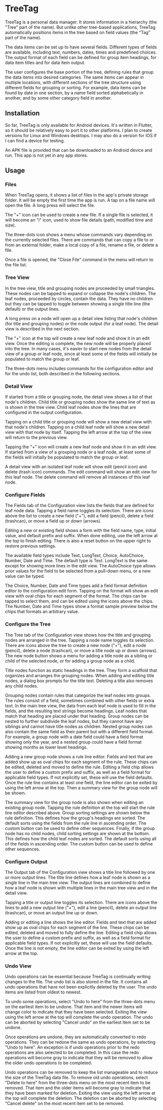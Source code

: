 # TreeTag

TreeTag is a personal data manager.  It stores information in a hierarchy (the
"Tree" part of the name).  But unlike other tree-based applications, TreeTag
automatically positions items in the tree based on field values (the "Tag" part
of the name).

The data items can be set up to have several fields.  Different types of fields
are available, including text, numbers, dates, times and predefined choices. The
output format of each field can be defined for group item headings, for data item
titles and for data item output.

The user configures the base portion of the tree, defining rules that group the
data items into desired categories.  The same items can appear in multiple
locations, with different sections of the tree structure using different fields
for grouping or sorting.  For example, data items can be found by date in one
section, by a name field sorted alphabetically in another, and by some other
category field in another.

## Installation

So far, TreeTag is only available for Android devices.  It's written in Flutter,
so it should be relatively easy to port it to other platforms.  I plan to create
versions for Linux and Windows desktops.  I may also do a version for IOS if I
can find a device for testing.

An APK file is provided that can be downloaded to an Android device and run.
This app is not yet in any app stores.

## Usage

### Files

When TreeTag opens, it shows a list of files in the app's private storage
folder.  It will be empty the first time the app is run.  A tap on a file name
will open the file.  A long press will select the file.

The "+" icon can be used to create a new file.  If a single file is selected, it
will become an "i" icon, used to show file details (path, modified time and
size).

The three-dots icon shows a menu whose commands vary depending on the currently
selected files.  There are commands that can copy a file to or from an external
folder, make a local copy of a file, rename a file, or delete a file.

Once a file is opened, the "Close File" command in the menu will return to the
file list.

### Tree View

In the tree view, title and grouping nodes are proceeded by small triangles.
These nodes can be tapped to expand or collapse the node's children.  The leaf
nodes, proceeded by circles, contain the data.  They have no children but they
can be tapped to toggle between showing a single title line (the default) or
the output lines.

A long press on a node will open up a detail view listing that node's children
(for title and grouping nodes) or the node output (for a leaf node). The detail
view is described in the next section.

The "+" icon at the top will create a new leaf node and show it in an edit view.
Once the editing is complete, the new node will be properly placed into the
tree.  In many cases, it's easier to start new nodes from the detail view of a
group or leaf node, since at least some of the fields will initially be
populated to match the group or leaf.

The three-dots menu includes commands for the configuration editor and for the
undo list, both described in the following sections.

### Detail View

If started from a title or grouping node, the detail view shows a list of that
node's children.  Child title or grouping nodes show the same line of text as
is shown in the tree view.  Child leaf nodes show the lines that are configured
in the output configuration.

Tapping on a child title or grouping node will show a new detail view with that
node's children.  Tapping on a child leaf node will show a new detail view with
that node by itself.  Tapping the left arrow at the top of the view will return
to the previous view.

Tapping the "+" icon will create a new leaf node and show it in an edit view. If
started from a view of a grouping node or a leaf node, at least some of the
fields will initially be populated to match the group or leaf.

A detail view with an isolated leaf node will show edit (pencil icon) and delete
(trash icon) commands.  The edit command will show an edit view for this leaf
node. The delete command will remove all instances of this leaf node.

### Configure Fields

The Fields tab of the Configuration view lists the fields that are defined for
leaf node data.  Tapping a field name toggles its selection.  There are icons
above the list to create a new field ("+"), edit a field (pencil), delete a
field (trashcan), or move a field up or down (arrows).

Editing a new or existing field shows a form with the field name, type, initial
value, and default prefix and suffix.  When done editing, use the  left arrow at
the top to finish editing.  There is also a reset button on the upper right to
restore previous settings.

The available field types include Text, LongText, Choice, AutoChoice, Number,
Date and Time.  The default type is Text.  LongText is the same except for
showing more lines in the edit view.  The AutoChoice type allows prior values
for the field to be selected from a pull-down menu, or a new value can be typed.

The Choice, Number, Date and Time types add a field format definition editor to
the configuration edit form.  Tapping on the format will show an edit view with
oval chips for each segment of the format.  The chips can be tapped to select
them, and can be edited using the icons above the chips.  The Number, Date and
Time types show a format sample preview below the chips that formats an
arbitrary value.

### Configure the Tree

The Tree tab of the Configuration view shows how the title and grouping nodes
are arranged in the tree.  Tapping a node name toggles its selection.  There are
icons above the tree to create a new node ("+"), edit a node (pencil), delete a
node (trashcan), or move a title node up or down (arrows).  The new node button
shows a menu for adding a title node as a sibling or child of the selected node,
or for adding a group node as a child.

Title nodes function as static headings in the tree.  They form a scaffold that
organizes and arranges the grouping nodes.  When adding and editing title nodes,
a dialog box prompts for the title text.  Deleting a title also removes any
child nodes.

Grouping nodes contain rules that categorize the leaf nodes into groups.  The
rules consist of a field, sometimes combined with other fields or extra text. In
the main tree view, the data from each leaf node is used to fill in the fields,
and the resulting text strings become headings.  Leaf nodes that match that
heading are placed under that heading.  Group nodes can be nested to further
subdivide the leaf nodes, but they cannot have any siblings and cannot have
title nodes as children.  Nested group nodes can also contain the same field as
their parent but with a different field format.  For example, a group node with
a date field could have a field format showing only the year, and a nested group
could have a field format showing months as lower level headings.

Adding a new group node shows a rule line editor.  Fields and text that are
added show up as oval chips for each segment of the rule.  These chips can be
edited, deleted and moved to define the rule.  Editing a field chip allows the
user to define a custom prefix and suffix, as well as a field format for
applicable field types.  If not explicitly set, these will use the field
defaults.  Once the rule line contains at least one field, the line editor can
be exited by using the left arrow at the top. Then a summary view for the group
node will be shown.

The summary view for the group node is also shown when editing an existing group
node. Tapping the rule definition at the top will start the rule line editor
described above.  Group sorting settings are shown below the rule definition.
This defines how the group's headings are sorted.  The default sorts using the
fields from the rule line in ascending order.  The custom button can be used to
define other sequences.  Finally, if the group node has no child nodes, child
sorting settings are shown at the bottom.  This defines how the child leaf nodes
are sorted.  The default sorts using all of the fields in ascending order.  The
custom button can be used to define other sequences.

### Configure Output

The Output tab of the Configuration view shows a title line followed by one or
more output lines.  The title line defines how a leaf node is shown as a single
line in the main tree view.  The output lines are combined to define how a leaf
node is shown with multiple lines in the main tree view and in the detail view.

Tapping a title or output line toggles its selection.  There are icons above the
lines to add a new output line ("+"), edit a line (pencil), delete an output
line (trashcan), or move an output line up or down.

Adding or editing a line shows the line editor.  Fields and text that are added
show up as oval chips for each segment of the line.  These chips can be edited,
deleted and moved to fully define the line.  Editing a field chip allows the
user to define a custom prefix and suffix, as well as a field format for
applicable field types.  If not explicitly set, these will use the field
defaults.  Once the line is not empty, the line editor can be exited by using
the left arrow at the top.

### Undo View

Undo operations can be essential because TreeTag is continually writing changes
to the file.  The undo list is also stored in the file.  It contains all undo
operations that have not been explicitly deleted by the user.  The undo items
are listed from oldest to newest.

To undo some operations, select "Undo to here" from the three-dots menu on the
earliest item to be undone.  That item and the newer items will change color to
indicate that they have been selected.  Exiting the view using the left arrow at
the top will complete the undo operation.  The undo can be aborted by selecting
"Cancel undo" on the earliest item set to be undone.

Once operations are undone, they are automatically converted to redo operations.
They can be redone the same as undo operations, by selecting "Undo to here".  An
exception is if undo operations prior to the redo operations are also selected
to be completed.  In this case the redo operations will become gray to indicate
that they will be removed to allow the older undo operations to be completed.

Undo operations can be removed to keep the list manageable and to reduce the
size of the TreeTag data file.  To remove old undo operations, select "Delete to
here" from the three-dots menu on the most recent item to be removed.  That item
and the older items will become gray to indicate that they have been marked for
deletion.  Exiting the view using the left arrow at the top will complete the
deletion.  The deletion can be aborted by selecting "Cancel delete" on the most
recent item set to be removed.
